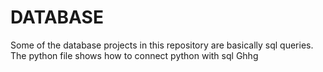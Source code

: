 # DATABASE

Some of the database projects in this repository are basically sql queries.<br />
The python file shows how to connect python with sql
Ghhg
